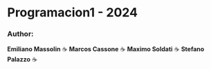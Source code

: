 # Programacion1 - 2024
### Author: 
**Emiliano Massolin** :coffee:
**Marcos Cassone** :coffee:
**Maximo Soldati** :coffee:
**Stefano Palazzo** :coffee:

